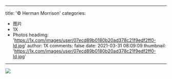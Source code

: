 
---
title: '© Herman Morrison'
categories: 
 - 图片
 - 1X
 - Photos
headimg: 'https://1x.com/images/user/07ecd89b0180b20ad378c21f9edf2ff0-ld.jpg'
author: 1X
comments: false
date: 2021-03-31 08:09:09
thumbnail: 'https://1x.com/images/user/07ecd89b0180b20ad378c21f9edf2ff0-ld.jpg'
---

<div>   
<img src="https://1x.com/images/user/07ecd89b0180b20ad378c21f9edf2ff0-ld.jpg" referrerpolicy="no-referrer">  
</div>
            